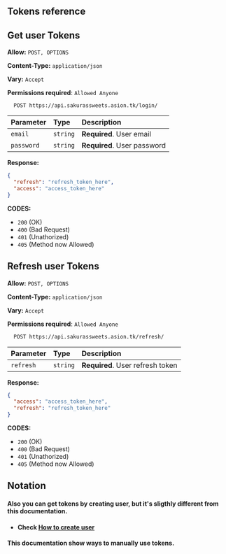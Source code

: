 ## Tokens reference

## Get user Tokens

**Allow:** `POST, OPTIONS`

**Content-Type:** `application/json`

**Vary:** `Accept`

**Permissions required**: `Allowed Anyone`

```
  POST https://api.sakurassweets.asion.tk/login/
```

| Parameter  | Type     | Description                 |
| :--------- | :------- | :-------------------------- |
| `email`    | `string` | **Required**. User email    |
| `password` | `string` | **Required**. User password |

**Response:**

```json
{
  "refresh": "refresh_token_here",
  "access": "access_token_here"
}
```

**CODES:**

- `200` (OK)
- `400` (Bad Request)
- `401` (Unathorized)
- `405` (Method now Allowed)

## Refresh user Tokens

**Allow:** `POST, OPTIONS`

**Content-Type:** `application/json`

**Vary:** `Accept`

**Permissions required**: `Allowed Anyone`

```
  POST https://api.sakurassweets.asion.tk/refresh/
```

| Parameter | Type     | Description                      |
| :-------- | :------- | :------------------------------- |
| `refresh` | `string` | **Required**. User refresh token |

**Response:**

```json
{
  "access": "access_token_here",
  "refresh": "refresh_token_here"
}
```

**CODES:**

- `200` (OK)
- `400` (Bad Request)
- `401` (Unathorized)
- `405` (Method now Allowed)

## Notation

#### Also you can get tokens by creating user, but it's sligthly different from this documentation.

- #### Check [How to create user](https://github.com/sakurassweets/sakurassweets-backend/docs/apps/user/create_user/README.md)

#### This documentation show ways to manually use tokens.
